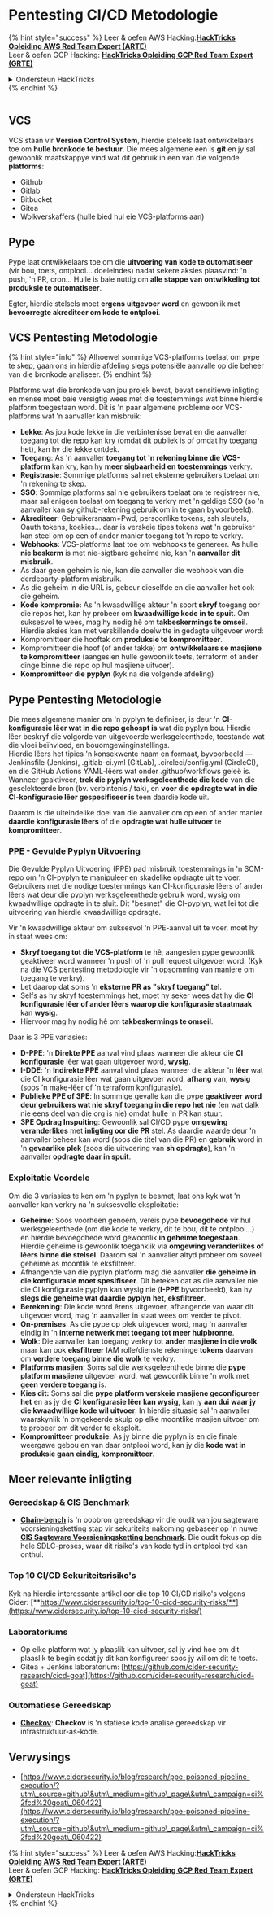 # Pentesting CI/CD Metodologie

{% hint style="success" %}
Leer & oefen AWS Hacking:<img src="../.gitbook/assets/image (1) (1).png" alt="" data-size="line">[**HackTricks Opleiding AWS Red Team Expert (ARTE)**](https://training.hacktricks.xyz/courses/arte)<img src="../.gitbook/assets/image (1) (1).png" alt="" data-size="line">\
Leer & oefen GCP Hacking: <img src="../.gitbook/assets/image (2).png" alt="" data-size="line">[**HackTricks Opleiding GCP Red Team Expert (GRTE)**<img src="../.gitbook/assets/image (2).png" alt="" data-size="line">](https://training.hacktricks.xyz/courses/grte)

<details>

<summary>Ondersteun HackTricks</summary>

* Kyk na die [**subskripsie planne**](https://github.com/sponsors/carlospolop)!
* **Sluit aan by die** 💬 [**Discord groep**](https://discord.gg/hRep4RUj7f) of die [**telegram groep**](https://t.me/peass) of **volg** ons op **Twitter** 🐦 [**@hacktricks\_live**](https://twitter.com/hacktricks\_live)**.**
* **Deel hacking truuks deur PRs in te dien na die** [**HackTricks**](https://github.com/carlospolop/hacktricks) en [**HackTricks Cloud**](https://github.com/carlospolop/hacktricks-cloud) github repos.

</details>
{% endhint %}

<figure><img src="../.gitbook/assets/CLOUD-logo-letters.svg" alt=""><figcaption></figcaption></figure>

## VCS

VCS staan vir **Version Control System**, hierdie stelsels laat ontwikkelaars toe om **hulle bronkode te bestuur**. Die mees algemene een is **git** en jy sal gewoonlik maatskappye vind wat dit gebruik in een van die volgende **platforms**:

* Github
* Gitlab
* Bitbucket
* Gitea
* Wolkverskaffers (hulle bied hul eie VCS-platforms aan)

## Pype

Pype laat ontwikkelaars toe om die **uitvoering van kode te outomatiseer** (vir bou, toets, ontplooi... doeleindes) nadat sekere aksies plaasvind: 'n push, 'n PR, cron... Hulle is baie nuttig om **alle stappe van ontwikkeling tot produksie te outomatiseer**.

Egter, hierdie stelsels moet **ergens uitgevoer word** en gewoonlik met **bevoorregte akrediteer om kode te ontplooi**.

## VCS Pentesting Metodologie

{% hint style="info" %}
Alhoewel sommige VCS-platforms toelaat om pype te skep, gaan ons in hierdie afdeling slegs potensiële aanvalle op die beheer van die bronkode analiseer.
{% endhint %}

Platforms wat die bronkode van jou projek bevat, bevat sensitiewe inligting en mense moet baie versigtig wees met die toestemmings wat binne hierdie platform toegestaan word. Dit is 'n paar algemene probleme oor VCS-platforms wat 'n aanvaller kan misbruik:

* **Lekke**: As jou kode lekke in die verbintenisse bevat en die aanvaller toegang tot die repo kan kry (omdat dit publiek is of omdat hy toegang het), kan hy die lekke ontdek.
* **Toegang**: As 'n aanvaller **toegang tot 'n rekening binne die VCS-platform** kan kry, kan hy **meer sigbaarheid en toestemmings** verkry.
* **Registrasie**: Sommige platforms sal net eksterne gebruikers toelaat om 'n rekening te skep.
* **SSO**: Sommige platforms sal nie gebruikers toelaat om te registreer nie, maar sal enigeen toelaat om toegang te verkry met 'n geldige SSO (so 'n aanvaller kan sy github-rekening gebruik om in te gaan byvoorbeeld).
* **Akrediteer**: Gebruikersnaam+Pwd, persoonlike tokens, ssh sleutels, Oauth tokens, koekies... daar is verskeie tipes tokens wat 'n gebruiker kan steel om op een of ander manier toegang tot 'n repo te verkry.
* **Webhooks**: VCS-platforms laat toe om webhooks te genereer. As hulle **nie beskerm** is met nie-sigtbare geheime nie, kan 'n **aanvaller dit misbruik**.
* As daar geen geheim is nie, kan die aanvaller die webhook van die derdeparty-platform misbruik.
* As die geheim in die URL is, gebeur dieselfde en die aanvaller het ook die geheim.
* **Kode kompromie:** As 'n kwaadwillige akteur 'n soort **skryf** toegang oor die repos het, kan hy probeer om **kwaadwillige kode in te spuit**. Om suksesvol te wees, mag hy nodig hê om **takbeskermings te omseil**. Hierdie aksies kan met verskillende doelwitte in gedagte uitgevoer word:
* Kompromitteer die hooftak om **produksie te kompromitteer**.
* Kompromitteer die hoof (of ander takke) om **ontwikkelaars se masjiene te kompromitteer** (aangesien hulle gewoonlik toets, terraform of ander dinge binne die repo op hul masjiene uitvoer).
* **Kompromitteer die pyplyn** (kyk na die volgende afdeling)

## Pype Pentesting Metodologie

Die mees algemene manier om 'n pyplyn te definieer, is deur 'n **CI-konfigurasie lêer wat in die repo gehospt is** wat die pyplyn bou. Hierdie lêer beskryf die volgorde van uitgevoerde werksgeleenthede, toestande wat die vloei beïnvloed, en bouomgewinginstellings.\
Hierdie lêers het tipies 'n konsekwente naam en formaat, byvoorbeeld — Jenkinsfile (Jenkins), .gitlab-ci.yml (GitLab), .circleci/config.yml (CircleCI), en die GitHub Actions YAML-lêers wat onder .github/workflows geleë is. Wanneer geaktiveer, **trek die pyplyn werksgeleenthede die kode** van die geselekteerde bron (bv. verbintenis / tak), en **voer die opdragte wat in die CI-konfigurasie lêer gespesifiseer is** teen daardie kode uit.

Daarom is die uiteindelike doel van die aanvaller om op een of ander manier **daardie konfigurasie lêers** of die **opdragte wat hulle uitvoer** te **kompromitteer**.

### PPE - Gevulde Pyplyn Uitvoering

Die Gevulde Pyplyn Uitvoering (PPE) pad misbruik toestemmings in 'n SCM-repo om 'n CI-pyplyn te manipuleer en skadelike opdragte uit te voer. Gebruikers met die nodige toestemmings kan CI-konfigurasie lêers of ander lêers wat deur die pyplyn werksgeleenthede gebruik word, wysig om kwaadwillige opdragte in te sluit. Dit "besmet" die CI-pyplyn, wat lei tot die uitvoering van hierdie kwaadwillige opdragte.

Vir 'n kwaadwillige akteur om suksesvol 'n PPE-aanval uit te voer, moet hy in staat wees om:

* **Skryf toegang tot die VCS-platform** te hê, aangesien pype gewoonlik geaktiveer word wanneer 'n push of 'n pull request uitgevoer word. (Kyk na die VCS pentesting metodologie vir 'n opsomming van maniere om toegang te verkry).
* Let daarop dat soms 'n **eksterne PR as "skryf toegang" tel**.
* Selfs as hy skryf toestemmings het, moet hy seker wees dat hy die **CI konfigurasie lêer of ander lêers waarop die konfigurasie staatmaak** kan **wysig**.
* Hiervoor mag hy nodig hê om **takbeskermings te omseil**.

Daar is 3 PPE variasies:

* **D-PPE**: 'n **Direkte PPE** aanval vind plaas wanneer die akteur die **CI konfigurasie** lêer wat gaan uitgevoer word, **wysig**.
* **I-DDE**: 'n **Indirekte PPE** aanval vind plaas wanneer die akteur 'n **lêer** wat die CI konfigurasie lêer wat gaan uitgevoer word, **afhang** van, **wysig** (soos 'n make-lêer of 'n terraform konfigurasie).
* **Publieke PPE of 3PE**: In sommige gevalle kan die pype **geaktiveer word deur gebruikers wat nie skryf toegang in die repo het nie** (en wat dalk nie eens deel van die org is nie) omdat hulle 'n PR kan stuur.
* **3PE Opdrag Inspuiting**: Gewoonlik sal CI/CD pype **omgewing veranderlikes** met **inligting oor die PR** stel. As daardie waarde deur 'n aanvaller beheer kan word (soos die titel van die PR) en **gebruik** word in 'n **gevaarlike plek** (soos die uitvoering van **sh opdragte**), kan 'n aanvaller **opdragte daar in spuit**.

### Exploitatie Voordele

Om die 3 variasies te ken om 'n pyplyn te besmet, laat ons kyk wat 'n aanvaller kan verkry na 'n suksesvolle eksploitatie:

* **Geheime**: Soos voorheen genoem, vereis pype **bevoegdhede** vir hul werksgeleenthede (om die kode te verkry, dit te bou, dit te ontplooi...) en hierdie bevoegdhede word gewoonlik **in geheime toegestaan**. Hierdie geheime is gewoonlik toeganklik via **omgewing veranderlikes of lêers binne die stelsel**. Daarom sal 'n aanvaller altyd probeer om soveel geheime as moontlik te eksfiltreer.
* Afhangende van die pyplyn platform mag die aanvaller **die geheime in die konfigurasie moet spesifiseer**. Dit beteken dat as die aanvaller nie die CI konfigurasie pyplyn kan wysig nie (**I-PPE** byvoorbeeld), kan hy **slegs die geheime wat daardie pyplyn het, eksfiltreer**.
* **Berekening**: Die kode word êrens uitgevoer, afhangende van waar dit uitgevoer word, mag 'n aanvaller in staat wees om verder te pivot.
* **On-premises**: As die pype op plek uitgevoer word, mag 'n aanvaller eindig in 'n **interne netwerk met toegang tot meer hulpbronne**.
* **Wolk**: Die aanvaller kan toegang verkry tot **ander masjiene in die wolk** maar kan ook **eksfiltreer** IAM rolle/dienste rekeninge **tokens** daarvan om **verdere toegang binne die wolk** te verkry.
* **Platforms masjien**: Soms sal die werksgeleenthede binne die **pype platform masjiene** uitgevoer word, wat gewoonlik binne 'n wolk met **geen verdere toegang** is.
* **Kies dit:** Soms sal die **pype platform verskeie masjiene geconfigureer het** en as jy die **CI konfigurasie lêer kan wysig**, kan jy **aan dui waar jy die kwaadwillige kode wil uitvoer**. In hierdie situasie sal 'n aanvaller waarskynlik 'n omgekeerde skulp op elke moontlike masjien uitvoer om te probeer om dit verder te eksploit.
* **Kompromitteer produksie**: As jy binne die pyplyn is en die finale weergawe gebou en van daar ontplooi word, kan jy die **kode wat in produksie gaan eindig, kompromitteer**.

## Meer relevante inligting

### Gereedskap & CIS Benchmark

* [**Chain-bench**](https://github.com/aquasecurity/chain-bench) is 'n oopbron gereedskap vir die oudit van jou sagteware voorsieningsketting stap vir sekuriteits nakoming gebaseer op 'n nuwe [**CIS Sagteware Voorsieningsketting benchmark**](https://github.com/aquasecurity/chain-bench/blob/main/docs/CIS-Software-Supply-Chain-Security-Guide-v1.0.pdf). Die oudit fokus op die hele SDLC-proses, waar dit risiko's van kode tyd in ontplooi tyd kan onthul.

### Top 10 CI/CD Sekuriteitsrisiko's

Kyk na hierdie interessante artikel oor die top 10 CI/CD risiko's volgens Cider: [**https://www.cidersecurity.io/top-10-cicd-security-risks/**](https://www.cidersecurity.io/top-10-cicd-security-risks/)

### Laboratoriums

* Op elke platform wat jy plaaslik kan uitvoer, sal jy vind hoe om dit plaaslik te begin sodat jy dit kan konfigureer soos jy wil om dit te toets.
* Gitea + Jenkins laboratorium: [https://github.com/cider-security-research/cicd-goat](https://github.com/cider-security-research/cicd-goat)

### Outomatiese Gereedskap

* [**Checkov**](https://github.com/bridgecrewio/checkov): **Checkov** is 'n statiese kode analise gereedskap vir infrastruktuur-as-kode.

## Verwysings

* [https://www.cidersecurity.io/blog/research/ppe-poisoned-pipeline-execution/?utm\_source=github\&utm\_medium=github\_page\&utm\_campaign=ci%2fcd%20goat\_060422](https://www.cidersecurity.io/blog/research/ppe-poisoned-pipeline-execution/?utm\_source=github\&utm\_medium=github\_page\&utm\_campaign=ci%2fcd%20goat\_060422)

{% hint style="success" %}
Leer & oefen AWS Hacking:<img src="../.gitbook/assets/image (1) (1).png" alt="" data-size="line">[**HackTricks Opleiding AWS Red Team Expert (ARTE)**](https://training.hacktricks.xyz/courses/arte)<img src="../.gitbook/assets/image (1) (1).png" alt="" data-size="line">\
Leer & oefen GCP Hacking: <img src="../.gitbook/assets/image (2).png" alt="" data-size="line">[**HackTricks Opleiding GCP Red Team Expert (GRTE)**<img src="../.gitbook/assets/image (2).png" alt="" data-size="line">](https://training.hacktricks.xyz/courses/grte)

<details>

<summary>Ondersteun HackTricks</summary>

* Kyk na die [**subskripsie planne**](https://github.com/sponsors/carlospolop)!
* **Sluit aan by die** 💬 [**Discord groep**](https://discord.gg/hRep4RUj7f) of die [**telegram groep**](https://t.me/peass) of **volg** ons op **Twitter** 🐦 [**@hacktricks\_live**](https://twitter.com/hacktricks\_live)**.**
* **Deel hacking truuks deur PRs in te dien na die** [**HackTricks**](https://github.com/carlospolop/hacktricks) en [**HackTricks Cloud**](https://github.com/carlospolop/hacktricks-cloud) github repos.

</details>
{% endhint %}
